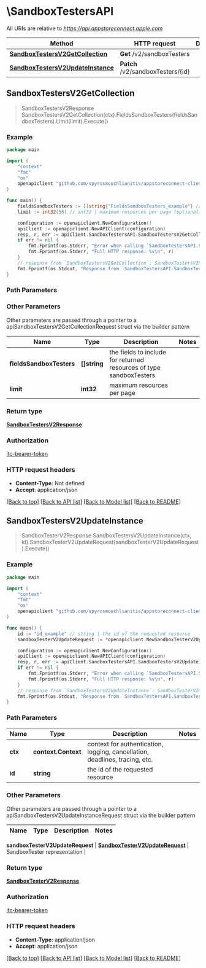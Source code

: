 # \SandboxTestersAPI

All URIs are relative to *https://api.appstoreconnect.apple.com*

Method | HTTP request | Description
------------- | ------------- | -------------
[**SandboxTestersV2GetCollection**](SandboxTestersAPI.md#SandboxTestersV2GetCollection) | **Get** /v2/sandboxTesters | 
[**SandboxTestersV2UpdateInstance**](SandboxTestersAPI.md#SandboxTestersV2UpdateInstance) | **Patch** /v2/sandboxTesters/{id} | 



## SandboxTestersV2GetCollection

> SandboxTestersV2Response SandboxTestersV2GetCollection(ctx).FieldsSandboxTesters(fieldsSandboxTesters).Limit(limit).Execute()



### Example

```go
package main

import (
	"context"
	"fmt"
	"os"
	openapiclient "github.com/spyrosmouchlianitis/appstoreconnect-client"
)

func main() {
	fieldsSandboxTesters := []string{"FieldsSandboxTesters_example"} // []string | the fields to include for returned resources of type sandboxTesters (optional)
	limit := int32(56) // int32 | maximum resources per page (optional)

	configuration := openapiclient.NewConfiguration()
	apiClient := openapiclient.NewAPIClient(configuration)
	resp, r, err := apiClient.SandboxTestersAPI.SandboxTestersV2GetCollection(context.Background()).FieldsSandboxTesters(fieldsSandboxTesters).Limit(limit).Execute()
	if err != nil {
		fmt.Fprintf(os.Stderr, "Error when calling `SandboxTestersAPI.SandboxTestersV2GetCollection``: %v\n", err)
		fmt.Fprintf(os.Stderr, "Full HTTP response: %v\n", r)
	}
	// response from `SandboxTestersV2GetCollection`: SandboxTestersV2Response
	fmt.Fprintf(os.Stdout, "Response from `SandboxTestersAPI.SandboxTestersV2GetCollection`: %v\n", resp)
}
```

### Path Parameters



### Other Parameters

Other parameters are passed through a pointer to a apiSandboxTestersV2GetCollectionRequest struct via the builder pattern


Name | Type | Description  | Notes
------------- | ------------- | ------------- | -------------
 **fieldsSandboxTesters** | **[]string** | the fields to include for returned resources of type sandboxTesters | 
 **limit** | **int32** | maximum resources per page | 

### Return type

[**SandboxTestersV2Response**](SandboxTestersV2Response.md)

### Authorization

[itc-bearer-token](../README.md#itc-bearer-token)

### HTTP request headers

- **Content-Type**: Not defined
- **Accept**: application/json

[[Back to top]](#) [[Back to API list]](../README.md#documentation-for-api-endpoints)
[[Back to Model list]](../README.md#documentation-for-models)
[[Back to README]](../README.md)


## SandboxTestersV2UpdateInstance

> SandboxTesterV2Response SandboxTestersV2UpdateInstance(ctx, id).SandboxTesterV2UpdateRequest(sandboxTesterV2UpdateRequest).Execute()



### Example

```go
package main

import (
	"context"
	"fmt"
	"os"
	openapiclient "github.com/spyrosmouchlianitis/appstoreconnect-client"
)

func main() {
	id := "id_example" // string | the id of the requested resource
	sandboxTesterV2UpdateRequest := *openapiclient.NewSandboxTesterV2UpdateRequest(*openapiclient.NewSandboxTesterV2UpdateRequestData("Type_example", "Id_example")) // SandboxTesterV2UpdateRequest | SandboxTester representation

	configuration := openapiclient.NewConfiguration()
	apiClient := openapiclient.NewAPIClient(configuration)
	resp, r, err := apiClient.SandboxTestersAPI.SandboxTestersV2UpdateInstance(context.Background(), id).SandboxTesterV2UpdateRequest(sandboxTesterV2UpdateRequest).Execute()
	if err != nil {
		fmt.Fprintf(os.Stderr, "Error when calling `SandboxTestersAPI.SandboxTestersV2UpdateInstance``: %v\n", err)
		fmt.Fprintf(os.Stderr, "Full HTTP response: %v\n", r)
	}
	// response from `SandboxTestersV2UpdateInstance`: SandboxTesterV2Response
	fmt.Fprintf(os.Stdout, "Response from `SandboxTestersAPI.SandboxTestersV2UpdateInstance`: %v\n", resp)
}
```

### Path Parameters


Name | Type | Description  | Notes
------------- | ------------- | ------------- | -------------
**ctx** | **context.Context** | context for authentication, logging, cancellation, deadlines, tracing, etc.
**id** | **string** | the id of the requested resource | 

### Other Parameters

Other parameters are passed through a pointer to a apiSandboxTestersV2UpdateInstanceRequest struct via the builder pattern


Name | Type | Description  | Notes
------------- | ------------- | ------------- | -------------

 **sandboxTesterV2UpdateRequest** | [**SandboxTesterV2UpdateRequest**](SandboxTesterV2UpdateRequest.md) | SandboxTester representation | 

### Return type

[**SandboxTesterV2Response**](SandboxTesterV2Response.md)

### Authorization

[itc-bearer-token](../README.md#itc-bearer-token)

### HTTP request headers

- **Content-Type**: application/json
- **Accept**: application/json

[[Back to top]](#) [[Back to API list]](../README.md#documentation-for-api-endpoints)
[[Back to Model list]](../README.md#documentation-for-models)
[[Back to README]](../README.md)

